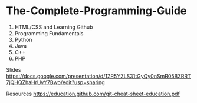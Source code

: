 # The-Complete-Programming-Guide
1. HTML/CSS and Learning Github
2. Programming Fundamentals
3. Python
4. Java
5. C++
6. PHP



Slides
https://docs.google.com/presentation/d/1ZR5YZLS31tGyQy0nSmR05BZRRT7jQHQZhaHrUvY7Bwo/edit?usp=sharing



Resources
https://education.github.com/git-cheat-sheet-education.pdf







